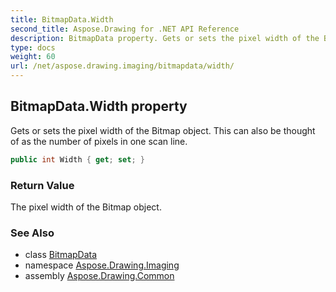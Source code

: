 ```yaml
---
title: BitmapData.Width
second_title: Aspose.Drawing for .NET API Reference
description: BitmapData property. Gets or sets the pixel width of the Bitmap object. This can also be thought of as the number of pixels in one scan line
type: docs
weight: 60
url: /net/aspose.drawing.imaging/bitmapdata/width/
---
```

## BitmapData.Width property

Gets or sets the pixel width of the Bitmap object. This can also be thought of as the number of pixels in one scan line.

```csharp
public int Width { get; set; }
```

### Return Value

The pixel width of the Bitmap object.

### See Also

* class [BitmapData](../)
* namespace [Aspose.Drawing.Imaging](../../bitmapdata/)
* assembly [Aspose.Drawing.Common](../../../)


